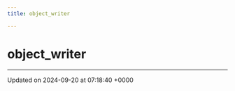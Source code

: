 ```yaml
---
title: object_writer

---
```


# object_writer





-------------------------------

Updated on 2024-09-20 at 07:18:40 +0000